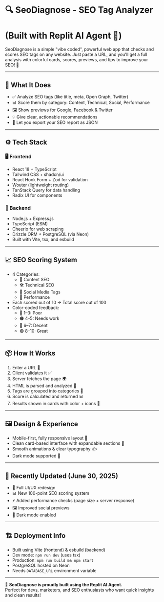 # 🔍 SeoDiagnose - SEO Tag Analyzer 
# (Built with Replit AI Agent 🧠)

SeoDiagnose is a simple "vibe coded", powerful web app that checks and scores SEO tags on any website. Just paste a URL, and you'll get a full analysis with colorful cards, scores, previews, and tips to improve your SEO! 🎯

---

## 🚀 What It Does

- ✅ Analyze SEO tags (like title, meta, Open Graph, Twitter)
- 📊 Score them by category: Content, Technical, Social, Performance
- 🖼️ Show previews for Google, Facebook & Twitter
- 💡 Give clear, actionable recommendations
- 📁 Let you export your SEO report as JSON

---

## ⚙️ Tech Stack

### 🖥️ Frontend
- React 18 + TypeScript
- Tailwind CSS + shadcn/ui
- React Hook Form + Zod for validation
- Wouter (lightweight routing)
- TanStack Query for data handling
- Radix UI for components

### 🔧 Backend
- Node.js + Express.js
- TypeScript (ESM)
- Cheerio for web scraping
- Drizzle ORM + PostgreSQL (via Neon)
- Built with Vite, tsx, and esbuild

---

## 📈 SEO Scoring System

- 4 Categories:
  - 📄 Content SEO
  - 🛠️ Technical SEO
  - 📢 Social Media Tags
  - 🚀 Performance
- Each scored out of 10 → Total score out of 100
- Color-coded feedback:
  - 🔴 1–3: Poor
  - 🟠 4–5: Needs work
  - 🔵 6–7: Decent
  - 🟢 8–10: Great

---

## 📦 How It Works

1. Enter a URL 🔗
2. Client validates it ✅
3. Server fetches the page 🌍
4. HTML is parsed and analyzed 🧠
5. Tags are grouped into categories 📂
6. Score is calculated and returned 📊
7. Results shown in cards with color + icons 🎨

---

## 🖼️ Design & Experience

- Mobile-first, fully responsive layout 📱
- Clean card-based interface with expandable sections 📁
- Smooth animations & clear typography ✍️
- Dark mode supported 🌙

---

## 🧪 Recently Updated (June 30, 2025)

- 🔁 Full UI/UX redesign
- 📊 New 100-point SEO scoring system
- ⚡ Added performance checks (page size + server response)
- 🖼️ Improved social previews
- 🌙 Dark mode enabled

---

## 🏗️ Deployment Info

- Built using Vite (frontend) & esbuild (backend)
- Dev mode: `npm run dev` (uses tsx)
- Production: `npm run build && npm start`
- PostgreSQL hosted on Neon
- Needs `DATABASE_URL` environment variable

---

🧠 **SeoDiagnose is proudly built using the Replit AI Agent.**  
Perfect for devs, marketers, and SEO enthusiasts who want quick insights and clean results!
